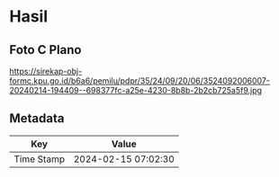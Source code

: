 # Hasil

## Foto C Plano

https://sirekap-obj-formc.kpu.go.id/b6a6/pemilu/pdpr/35/24/09/20/06/3524092006007-20240214-194409--698377fc-a25e-4230-8b8b-2b2cb725a5f9.jpg


## Metadata

| Key        | Value               |
| ---------- | ------------------- |
| Time Stamp | 2024-02-15 07:02:30 |



